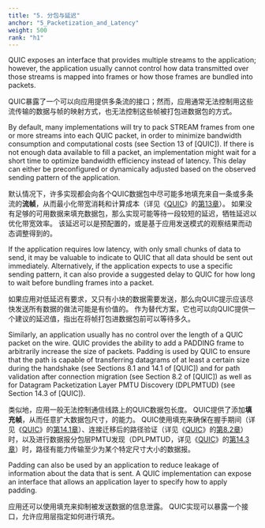 ```yaml
---
title: "5. 分包与延迟"
anchor: "5_Packetization_and_Latency"
weight: 500
rank: "h1"
---
```


QUIC exposes an interface that provides multiple streams to the application; however, the application usually cannot control how data transmitted over those streams is mapped into frames or how those frames are bundled into packets.

QUIC暴露了一个可以向应用提供多条流的接口；然而，应用通常无法控制用这些流传输的数据与帧的映射方式，也无法控制这些帧被打包进数据包的方式。

By default, many implementations will try to pack STREAM frames from one or more streams into each QUIC packet, in order to minimize bandwidth consumption and computational costs (see Section 13 of [QUIC]). If there is not enough data available to fill a packet, an implementation might wait for a short time to optimize bandwidth efficiency instead of latency. This delay can either be preconfigured or dynamically adjusted based on the observed sending pattern of the application.

默认情况下，许多实现都会向各个QUIC数据包中尽可能多地填充来自一条或多条流的**流帧**，从而最小化带宽消耗和计算成本（详见《[QUIC](../RFC9000_Chinese_Simplified)》的[第13章](../RFC9000_Chinese_Simplified/#13_Packetization_and_Reliability)）。
如果没有足够的可用数据来填充数据包，那么实现可能等待一段较短的延迟，牺牲延迟以优化带宽效率。
该延迟可以是预配置的，或是基于应用发送模式的观察结果而动态调整得到的。

If the application requires low latency, with only small chunks of data to send, it may be valuable to indicate to QUIC that all data should be sent out immediately. Alternatively, if the application expects to use a specific sending pattern, it can also provide a suggested delay to QUIC for how long to wait before bundling frames into a packet.

如果应用对低延迟有要求，又只有小块的数据需要发送，那么向QUIC提示应该尽快发送所有数据的做法可能是有价值的。
作为替代方案，它也可以向QUIC提供一个建议的延迟值，指出在将帧打包进数据包前可以等待多久。

Similarly, an application usually has no control over the length of a QUIC packet on the wire. QUIC provides the ability to add a PADDING frame to arbitrarily increase the size of packets. Padding is used by QUIC to ensure that the path is capable of transferring datagrams of at least a certain size during the handshake (see Sections 8.1 and 14.1 of [QUIC]) and for path validation after connection migration (see Section 8.2 of [QUIC]) as well as for Datagram Packetization Layer PMTU Discovery (DPLPMTUD) (see Section 14.3 of [QUIC]).

类似地，应用一般无法控制通信线路上的QUIC数据包长度。
QUIC提供了添加**填充帧**，从而任意扩大数据包尺寸，的能力。
QUIC使用填充来确保在握手期间（详见《[QUIC](../RFC9000_Chinese_Simplified)》的[第14.1章](../RFC9000_Chinese_Simplified/#14.1_Initial_Datagram_Size)）、连接迁移后的路径验证（详见《[QUIC](../RFC9000_Chinese_Simplified)》的[第8.2章](../RFC9000_Chinese_Simplified/#8.2_Path_Validation)）时，以及进行数据报分包层PMTU发现（DPLPMTUD，详见《[QUIC](../RFC9000_Chinese_Simplified)》的[第14.3章](../RFC9000_Chinese_Simplified/#14.3_Datagram_Packetization_Layer_PMTU_Discovery)）时，路径有能力传输至少为某个特定尺寸大小的数据报。

Padding can also be used by an application to reduce leakage of information about the data that is sent. A QUIC implementation can expose an interface that allows an application layer to specify how to apply padding.

应用还可以使用填充来抑制被发送数据的信息泄露。
QUIC实现可以暴露一个接口，允许应用层指定如何进行填充。

